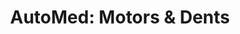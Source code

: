 ---
title: "AutoMed: Motors & Dents"
url: /panama-city/automed-motors-und-dents/
shop: Autowerkstatt
---